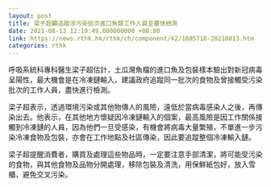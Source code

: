 ```yaml
---
layout: post
title: 梁子超籲追蹤涉污染批次進口魚類工作人員並盡快檢測
date: 2021-08-13 12:19:49.000000000 +08:00
link: https://news.rthk.hk/rthk/ch/component/k2/1605718-20210813.htm
categories: rthk
---
```


呼吸系統科專科醫生梁子超估計，土瓜灣魚檔的進口魚及包裝樣本驗出對新冠病毒呈陽性，最大機會是在冷凍鏈輸入，建議政府追蹤同一批次的食物及曾接觸受污染批次的工作人員，盡快進行檢測。

梁子超表示，透過環境污染或其他物傳人的風險，遠低於當病毒感染人之後，再傳染出去。他表示，在其他地方懷疑因冷凍鏈輸入的個案，最高風險是因工作關係接觸到冷凍鏈的人員，因為他們一旦受感染，有機會將病毒大量繁殖，不單進一步污染冷凍食物及包裝，亦會在工作地點及社區傳染，因此要追蹤整個冷凍輸入鏈。

梁子超提醒消費者，購買及處理這些物品時，一定要注意手部清潔，將可能受污染的食物，與其他食物及品物分開處理，移除包裝及清洗，用保鮮紙包好，放入雪櫃，避免交叉污染。
